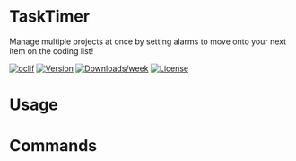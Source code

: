 TaskTimer
=========

Manage multiple projects at once by setting alarms to move onto your next item on the coding list!

[![oclif](https://img.shields.io/badge/cli-oclif-brightgreen.svg)](https://oclif.io)
[![Version](https://img.shields.io/npm/v/cli-task-timers.svg)](https://npmjs.org/package/cli-task-timers)
[![Downloads/week](https://img.shields.io/npm/dw/cli-task-timers.svg)](https://npmjs.org/package/cli-task-timers)
[![License](https://img.shields.io/npm/l/cli-task-timers.svg)](https://github.com/awstin17/cli-task-timers/blob/master/package.json)

<!-- toc -->
# Usage
<!-- usage -->
# Commands
<!-- commands -->

